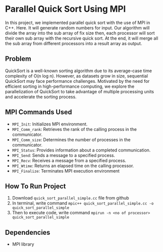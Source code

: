 # Parallel Quick Sort Using MPI

In this project, we implemented parallel quick sort with the use of MPI in C++. Here. It will generate random numbers for input. Our algorithm will divide the array into the sub array of fix size then, each processor will sort their own sub array with the recursive quick sort. At the end, it will merge all the sub array from different processors into a result array as output.

## Problem

QuickSort is a well-known sorting algorithm due to its average-case time complexity of O(n log n). However, as datasets grow in size, sequential QuickSort may face performance challenges. Motivated by the need for efficient sorting in high-performance computing, we explore the parallelization of QuickSort to take advantage of multiple processing units and accelerate the sorting process.

## MPI Commands Used

- `MPI_Init`: Initializes MPI environment.
- `MPI_Comm_rank`: Retrieves the rank of the calling process in the communicator.
- `MPI_Comm_size`: Determines the number of processes in the communicator.
- `MPI_Status`: Provides information about a completed communication.
- `MPI_Send`: Sends a message to a specified process.
- `MPI_Recv`: Receives a message from a specified process.
- `MPI_Wtime`: Returns an elapsed time on the calling processor.
- `MPI_Finalize`: Terminates MPI execution environment

## How To Run Project

1. Download `quick_sort_parallel_simple.cc` file from github
2. In terminal, write command `mpic++ quick_sort_parallel_simple.cc -o quick_sort_parallel_simple`
3. Then to execute code, write command `mpirun -n <no of processor> quick_sort_parallel_simple`

## Dependencies

- MPI library
